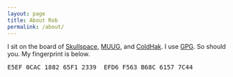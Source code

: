 ```yaml
---
layout: page
title: About Rob
permalink: /about/
---
```

I sit on the board of [Skullspace](http://skullspace.ca/), [MUUG](http://muug.mb.ca/), and [ColdHak](https://coldhak.ca/). I use [GPG](https://en.wikipedia.org/wiki/GNU_Privacy_Guard). So should you. My fingerprint is below.
<pre>
E5EF 0CAC 1882 65F1 2339  EFD6 F563 B68C 6157 7C44
</pre>

